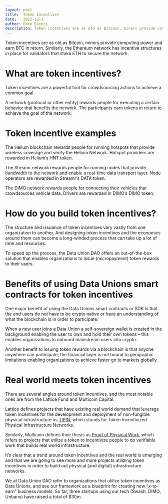 ```yaml
---
layout: post
title:	Token Incentives
date:	2022-12-1
author:	Emre Ekinci
description: Token incentives are as old as Bitcoin, miners provide computing power and earn BTC in return.  
---
```

<!-- YYYY-MM-DD-title.md -->
Token incentives are as old as Bitcoin, miners provide computing power and earn BTC in return. Similarly, the Ethereum network has incentive structures in place for validators that stake ETH to secure the network.  

# What are token incentives?
Token incentives are a powerful tool for crowdsourcing actions to achieve a common goal.  

A network (protocol or other entity) rewards people for executing a certain behavior that benefits the network. The participants earn tokens in return to achieve the goal of the network.  

# Token incentive examples 
The Helium blockchain rewards people for running hotspots that provide wireless coverage and verify the Helium Network. Hotspot providers are rewarded in Helium’s HNT token.  
  
The Streamr network rewards people for running nodes that provide bandwidth to the network and enable a real-time data transport layer. Node operators are rewarded in Streamr’s DATA token.  
  
The DIMO network rewards people for connecting their vehicles that crowdsources vehicle data. Drivers are rewarded in DIMO’s DIMO token.  
  
# How do you build token incentives?
The structure and issuance of token incentives vary vastly from one organization to another. And designing token incentives and the economics around them can become a long-winded process that can take up a lot of time and resources.  
  
To speed up the process, the Data Union DAO offers an out-of-the-box solution that enables organizations to issue (micropayment) token rewards to their users.  
  
# Benefits of using Data Unions smart contracts for token incentives  
One major benefit of using the Data Unions smart contracts or SDK is that the end users do not have to be crypto native or have an understanding of what the blockchain is in order to participate.  
  
When a new user joins a Data Union a self-sovereign wallet is created in the background enabling the user to own and hold their own tokens – this enables organizations to onboard mainstream users into crypto.  
  
Another benefit to issuing token rewards via a blockchain is that anyone anywhere can participate, the financial layer is not bound to geographic limitations enabling organizations to achieve faster go to markets globally.  
  
# Real world meets token incentives
There are several angles around token incentives, and the most notable ones are from the Lattice Fund and Multicoin Capital.  
  
Lattice defines projects that have existing real world demand that leverage token incentives for the development and deployment of non-fungible physical infrastructure as [TIPIN](https://medium.com/@mikezajko_16091/token-incentivized-physical-infrastructure-networks-3548b3182d82), which stands for Token Incentivized Physical Infrastructure Networks.  
  
Similarly, Multicoin defines their thesis as [Proof of Physical Work](https://multicoin.capital/2022/04/05/proof-of-physical-work/), which refers to projects that utilize a token to incentivize people to do verifiable work that builds real world infrastructure.  
  
It’s clear that a trend around token incentives and the real world is emerging and that we are going to see more and more projects utilizing token incentives in order to build out physical (and digital) infrastructure networks.  
  
We at Data Union DAO refer to organizations that utilize token incentives as Data Unions, and see our framework as a blueprint for creating new “x-to-earn” business models. So far, three startups using our tech (Swash, DIMO, Unbanx) have raised a total of $30m.  
